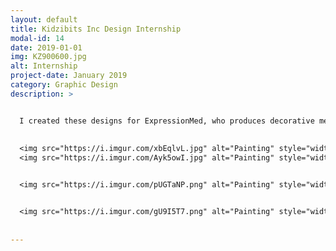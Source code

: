 ```yaml
---
layout: default
title: Kidzibits Inc Design Internship
modal-id: 14
date: 2019-01-01
img: KZ900600.jpg
alt: Internship
project-date: January 2019
category: Graphic Design
description: >


  I created these designs for ExpressionMed, who produces decorative medical tapes for Dexcom continous glucose monitoring systems for diabetes management. ExpressionMed's end users are mostly kids, who's parents purchase the decorative tapes for them as to get them excited about wearing a glucose monitor instead of it being scary. My designs with bright colors and playful content are made to appeal to kids and their parents and bring a fun punch of personality to medical devices. (Created in Adobe Illustrator)
  
  
  <img src="https://i.imgur.com/xbEqlvL.jpg" alt="Painting" style="width: 50%;"/>
  <img src="https://i.imgur.com/Ayk5owI.jpg" alt="Painting" style="width: 50%;"/>


  <img src="https://i.imgur.com/pUGTaNP.png" alt="Painting" style="width: 80%;"/>


  <img src="https://i.imgur.com/gU9I5T7.png" alt="Painting" style="width: 80%;"/>
  
  
---
```

